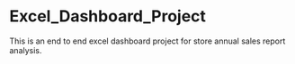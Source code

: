 # Excel_Dashboard_Project
This is an end to end excel dashboard project for store annual sales report analysis.
